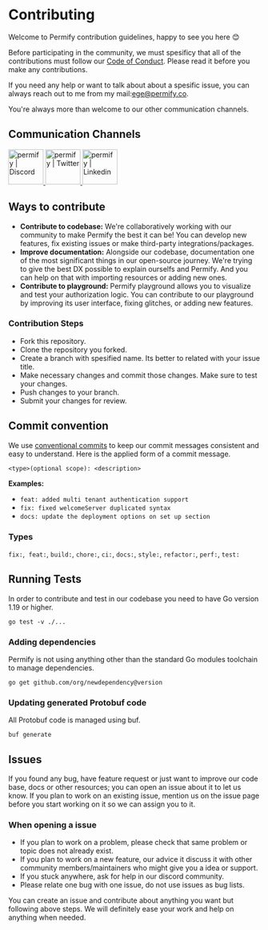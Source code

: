 # Contributing

Welcome to Permify contribution guidelines, happy to see you here :blush:

Before participating in the community, we must spesificy that all of the contributions must follow our [Code of Conduct](https://permify/blob/master/CODE_OF_CONDUCT.md). Please read it before you make any contributions.

If you need any help or want to talk about about a spesific issue, you can always reach out to me from my mail:ege@permify.co.

You're always more than welcome to our other communication channels.

## Communication Channels

<p align="left">
<a href="https://discord.gg/MJbUjwskdH">
 <img height="70px" width="70px" alt="permify | Discord" src="https://user-images.githubusercontent.com/39353278/187209316-3d01a799-c51b-4eaa-8f52-168047078a14.png" />
</a>
<a href="https://twitter.com/GetPermify">
  <img height="70px" width="70px" alt="permify | Twitter" src="https://user-images.githubusercontent.com/39353278/187209323-23f14261-d406-420d-80eb-1aa707a71043.png"/>
</a>
<a href="https://www.linkedin.com/company/permifyco">
  <img height="70px" width="70px" alt="permify | Linkedin" src="https://user-images.githubusercontent.com/39353278/187209321-03293a24-6f63-4321-b362-b0fc89fdd879.png" />
</a>
</p>

## Ways to contribute

* **Contribute to codebase:** We're collaboratively working with our community to make Permify the best it can be! You can develop new features, fix existing issues or make third-party integrations/packages. 
* **Improve documentation:** Alongside our codebase, documentation one of the most significant things in our open-source journey. We're trying to give the best DX possible to explain ourselfs and Permify. And you can help on that with importing resources or adding new ones.
* **Contribute to playground:** Permify playground allows you to visualize and test your authorization logic. You can contribute to our playground by improving its user interface, fixing glitches, or adding new features.

### Contribution Steps

- Fork this repository.
- Clone the repository you forked.
- Create a branch with spesified name. Its better to related with your issue title.
- Make necessary changes and commit those changes. Make sure to test your changes. 
- Push changes to your branch.
- Submit your changes for review.

## Commit convention

We use [conventional commits](https://www.conventionalcommits.org/en/v1.0.0/) to keep our commit messages consistent and easy to understand. Here is the applied form of a commit message.

```
<type>(optional scope): <description>
```

**Examples:**

- `feat: added multi tenant authentication support`
- `fix: fixed welcomeServer duplicated syntax`
- `docs: update the deployment options on set up section`

### Types

`fix:`,  `feat:`, `build:`, `chore:`, `ci:`, `docs:`, `style:`, `refactor:`, `perf:`, `test:`

## Running Tests 

In order to contribute and test in our codebase you need to have Go version 1.19 or higher.

```go test -v ./...```

### Adding dependencies
Permify is not using anything other than the standard Go modules toolchain to manage dependencies.

```go get github.com/org/newdependency@version```

### Updating generated Protobuf code
All Protobuf code is managed using buf.

```buf generate```

## Issues

If you found any bug, have feature request or just want to improve our code base, docs or other resources; you can open an issue about it to let us know. If you plan to work on an existing issue, mention us on the issue page before you start working on it so we can assign you to it.

### When opening a issue

- If you plan to work on a problem, please check that same problem or topic does not already exist.
- If you plan to work on a new feature, our advice it discuss it with other community members/maintainers who might give you a idea or support.
- If you stuck anywhere, ask for help in our discord community.
- Please relate one bug with one issue, do not use issues as bug lists. 

You can create an issue and contribute about anything you want but following above steps. We will definitely ease your work and help on anything when needed.


